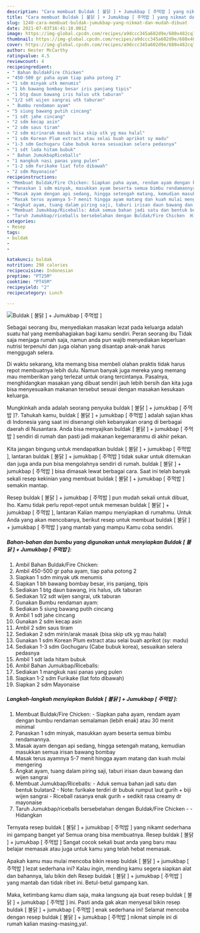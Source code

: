 ```yaml
---
description: "Cara membuat Buldak [ 불닭 ] + Jumukbap [ 주먹밥 ] yang nikmat dan Mudah Dibuat"
title: "Cara membuat Buldak [ 불닭 ] + Jumukbap [ 주먹밥 ] yang nikmat dan Mudah Dibuat"
slug: 1240-cara-membuat-buldak-jumukbap-yang-nikmat-dan-mudah-dibuat
date: 2021-07-03T16:41:18.001Z
image: https://img-global.cpcdn.com/recipes/a9dccc345a602d9e/680x482cq70/buldak-불닭-jumukbap-주먹밥-foto-resep-utama.jpg
thumbnail: https://img-global.cpcdn.com/recipes/a9dccc345a602d9e/680x482cq70/buldak-불닭-jumukbap-주먹밥-foto-resep-utama.jpg
cover: https://img-global.cpcdn.com/recipes/a9dccc345a602d9e/680x482cq70/buldak-불닭-jumukbap-주먹밥-foto-resep-utama.jpg
author: Hester McCarthy
ratingvalue: 4.5
reviewcount: 4
recipeingredient:
- " Bahan BuldakFire Chicken"
- "450-500 gr paha ayam tiap paha potong 2"
- "1 sdm minyak utk menumis"
- "1 bh bawang bombay besar iris panjang tipis"
- "1 btg daun bawang iris halus utk taburan"
- "1/2 sdt wijen sangrai utk taburan"
- " Bumbu rendaman ayam"
- "5 siung bawang putih cincang"
- "1 sdt jahe cincang"
- "2 sdm kecap asin"
- "2 sdm saus tiram"
- "2 sdm mirinarak masak bisa skip utk yg mau halal"
- "1 sdm Korean Plum extract atau selai buah aprikot sy madu"
- "1-3 sdm Gochugaru Cabe bubuk korea sesuaikan selera pedasnya"
- "1 sdt lada hitam bubuk"
- " Bahan JumukbapRiceballs"
- "1 mangkuk nasi panas yang pulen"
- "1-2 sdm Furikake liat foto dibawah"
- "2 sdm Mayonaise"
recipeinstructions:
- "Membuat Buldak/Fire Chicken: Siapkan paha ayam, rendam ayam dengan bumbu rendaman semalaman (lebih enak) atau 30 menit minimal"
- "Panaskan 1 sdm minyak, masukkan ayam beserta semua bimbu rendamannya."
- "Masak ayam dengan api sedang, hingga setengah matang, kemudian masukkan semua irisan bawang bombay"
- "Masak terus ayamnya 5-7 menit hingga ayam matang dan kuah mulai mengering"
- "Angkat ayam, tuang dalam piring saji, taburi irisan daun bawang dan wijen sangrai"
- "Membuat Jumukbap/Riceballs: Aduk semua bahan jadi satu dan bentuk bulatan2 Note: furikake terdiri dr bubuk rumput laut gurih + biji wijen sangrai Riceball rasanya enak gurih + sedikit rasa creamy dr mayonaise"
- "Taruh Jumukbap/riceballs bersebelahan dengan Buldak/Fire Chicken  Hidangkan"
categories:
- Resep
tags:
- buldak
- 
- 

katakunci: buldak   
nutrition: 298 calories
recipecuisine: Indonesian
preptime: "PT25M"
cooktime: "PT45M"
recipeyield: "2"
recipecategory: Lunch

---
```



![Buldak [ 불닭 ] + Jumukbap [ 주먹밥 ]](https://img-global.cpcdn.com/recipes/a9dccc345a602d9e/680x482cq70/buldak-불닭-jumukbap-주먹밥-foto-resep-utama.jpg)

Sebagai seorang ibu, menyediakan masakan lezat pada keluarga adalah suatu hal yang membahagiakan bagi kamu sendiri. Peran seorang ibu Tidak saja menjaga rumah saja, namun anda pun wajib menyediakan keperluan nutrisi terpenuhi dan juga olahan yang disantap anak-anak harus menggugah selera.

Di waktu  sekarang, kita memang bisa membeli olahan praktis tidak harus repot membuatnya lebih dulu. Namun banyak juga mereka yang memang mau memberikan yang terlezat untuk orang tercintanya. Pasalnya, menghidangkan masakan yang dibuat sendiri jauh lebih bersih dan kita juga bisa menyesuaikan makanan tersebut sesuai dengan masakan kesukaan keluarga. 



Mungkinkah anda adalah seorang penyuka buldak [ 불닭 ] + jumukbap [ 주먹밥 ]?. Tahukah kamu, buldak [ 불닭 ] + jumukbap [ 주먹밥 ] adalah sajian khas di Indonesia yang saat ini disenangi oleh kebanyakan orang di berbagai daerah di Nusantara. Anda bisa menyajikan buldak [ 불닭 ] + jumukbap [ 주먹밥 ] sendiri di rumah dan pasti jadi makanan kegemaranmu di akhir pekan.

Kita jangan bingung untuk mendapatkan buldak [ 불닭 ] + jumukbap [ 주먹밥 ], lantaran buldak [ 불닭 ] + jumukbap [ 주먹밥 ] tidak sukar untuk ditemukan dan juga anda pun bisa mengolahnya sendiri di rumah. buldak [ 불닭 ] + jumukbap [ 주먹밥 ] bisa dimasak lewat berbagai cara. Saat ini telah banyak sekali resep kekinian yang membuat buldak [ 불닭 ] + jumukbap [ 주먹밥 ] semakin mantap.

Resep buldak [ 불닭 ] + jumukbap [ 주먹밥 ] pun mudah sekali untuk dibuat, lho. Kamu tidak perlu repot-repot untuk memesan buldak [ 불닭 ] + jumukbap [ 주먹밥 ], lantaran Kalian mampu menyiapkan di rumahmu. Untuk Anda yang akan mencobanya, berikut resep untuk membuat buldak [ 불닭 ] + jumukbap [ 주먹밥 ] yang mantab yang mampu Kamu coba sendiri.

<!--inarticleads1-->

##### Bahan-bahan dan bumbu yang digunakan untuk menyiapkan Buldak [ 불닭 ] + Jumukbap [ 주먹밥 ]:

1. Ambil  Bahan Buldak/Fire Chicken:
1. Ambil 450-500 gr paha ayam, tiap paha potong 2
1. Siapkan 1 sdm minyak utk menumis
1. Siapkan 1 bh bawang bombay besar, iris panjang, tipis
1. Sediakan 1 btg daun bawang, iris halus, utk taburan
1. Sediakan 1/2 sdt wijen sangrai, utk taburan
1. Gunakan  Bumbu rendaman ayam:
1. Sediakan 5 siung bawang putih cincang
1. Ambil 1 sdt jahe cincang
1. Gunakan 2 sdm kecap asin
1. Ambil 2 sdm saus tiram
1. Sediakan 2 sdm mirin/arak masak (bisa skip utk yg mau halal)
1. Gunakan 1 sdm Korean Plum extract atau selai buah aprikot (sy: madu)
1. Sediakan 1-3 sdm Gochugaru (Cabe bubuk korea), sesuaikan selera pedasnya
1. Ambil 1 sdt lada hitam bubuk
1. Ambil  Bahan Jumukbap/Riceballs:
1. Sediakan 1 mangkuk nasi panas yang pulen
1. Siapkan 1-2 sdm Furikake (liat foto dibawah)
1. Siapkan 2 sdm Mayonaise




<!--inarticleads2-->

##### Langkah-langkah menyiapkan Buldak [ 불닭 ] + Jumukbap [ 주먹밥 ]:

1. Membuat Buldak/Fire Chicken: - Siapkan paha ayam, rendam ayam dengan bumbu rendaman semalaman (lebih enak) atau 30 menit minimal
1. Panaskan 1 sdm minyak, masukkan ayam beserta semua bimbu rendamannya.
1. Masak ayam dengan api sedang, hingga setengah matang, kemudian masukkan semua irisan bawang bombay
1. Masak terus ayamnya 5-7 menit hingga ayam matang dan kuah mulai mengering
1. Angkat ayam, tuang dalam piring saji, taburi irisan daun bawang dan wijen sangrai
1. Membuat Jumukbap/Riceballs: - Aduk semua bahan jadi satu dan bentuk bulatan2 - Note: furikake terdiri dr bubuk rumput laut gurih + biji wijen sangrai - Riceball rasanya enak gurih + sedikit rasa creamy dr mayonaise
1. Taruh Jumukbap/riceballs bersebelahan dengan Buldak/Fire Chicken -  - Hidangkan




Ternyata resep buldak [ 불닭 ] + jumukbap [ 주먹밥 ] yang nikamt sederhana ini gampang banget ya! Semua orang bisa membuatnya. Resep buldak [ 불닭 ] + jumukbap [ 주먹밥 ] Sangat cocok sekali buat anda yang baru mau belajar memasak atau juga untuk kamu yang telah hebat memasak.

Apakah kamu mau mulai mencoba bikin resep buldak [ 불닭 ] + jumukbap [ 주먹밥 ] lezat sederhana ini? Kalau ingin, mending kamu segera siapkan alat dan bahannya, lalu bikin deh Resep buldak [ 불닭 ] + jumukbap [ 주먹밥 ] yang mantab dan tidak ribet ini. Betul-betul gampang kan. 

Maka, ketimbang kamu diam saja, maka langsung aja buat resep buldak [ 불닭 ] + jumukbap [ 주먹밥 ] ini. Pasti anda gak akan menyesal bikin resep buldak [ 불닭 ] + jumukbap [ 주먹밥 ] enak sederhana ini! Selamat mencoba dengan resep buldak [ 불닭 ] + jumukbap [ 주먹밥 ] nikmat simple ini di rumah kalian masing-masing,ya!.

